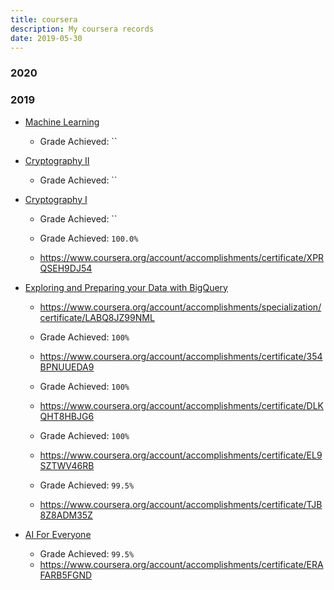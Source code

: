 ```yaml
---
title: coursera
description: My coursera records
date: 2019-05-30
---
```


### 2020

### 2019

* [Machine Learning](https://www.coursera.org/learn/machine-learning)
  - Grade Achieved: ``

* [Cryptography II](https://www.coursera.org/learn/crypto2)
  - Grade Achieved: ``

* [Cryptography I](https://www.coursera.org/learn/crypto)
  - Grade Achieved: ``

  - Grade Achieved: `100.0%`
  - https://www.coursera.org/account/accomplishments/certificate/XPRQSEH9DJ54

* [Exploring and Preparing your Data with BigQuery](https://www.coursera.org/learn/gcp-exploring-preparing-data-bigquery)
  - https://www.coursera.org/account/accomplishments/specialization/certificate/LABQ8JZ99NML

  - Grade Achieved: `100%`
  - https://www.coursera.org/account/accomplishments/certificate/354BPNUUEDA9
  - Grade Achieved: `100%`
  - https://www.coursera.org/account/accomplishments/certificate/DLKQHT8HBJG6
  - Grade Achieved: `100%`
  - https://www.coursera.org/account/accomplishments/certificate/EL9SZTWV46RB
  - Grade Achieved: `99.5%`
  - https://www.coursera.org/account/accomplishments/certificate/TJB8Z8ADM35Z

* [AI For Everyone](https://www.coursera.org/learn/ai-for-everyone)
  - Grade Achieved: `99.5%`
  - https://www.coursera.org/account/accomplishments/certificate/ERAFARB5FGND
